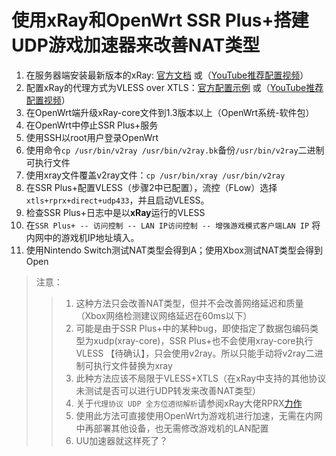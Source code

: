 # 使用xRay和OpenWrt SSR Plus+搭建UDP游戏加速器来改善NAT类型

1. 在服务器端安装最新版本的xRay: [官方文档](https://github.com/XTLS/Xray-install#readme) 或（[YouTube推荐配置视频](https://www.youtube.com/watch?v=7GHh91AYAmM)）
1. 配置xRay的代理方式为VLESS over XTLS：[官方配置示例](https://github.com/XTLS/Xray-examples/tree/main/VLESS-TCP-XTLS-WHATEVER) 或（[YouTube推荐配置视频](https://www.youtube.com/watch?v=7GHh91AYAmM)）
1. 在OpenWrt端升级xRay-core文件到1.3版本以上（OpenWrt系统-软件包）
1. 在OpenWrt中停止SSR Plus+服务
1. 使用SSH以root用户登录OpenWrt
1. 使用命令`cp /usr/bin/v2ray /usr/bin/v2ray.bk`备份`/usr/bin/v2ray`二进制可执行文件
1. 使用xray文件覆盖v2ray文件：`cp /usr/bin/xray /usr/bin/v2ray`
1. 在SSR Plus+配置VLESS（步骤2中已配置），流控（FLow）选择`xtls+rprx+direct+udp433`，并且启动VLESS。
1. 检查SSR Plus+日志中是以**xRay**运行的VLESS
1. 在`SSR Plus+ -- 访问控制 -- LAN IP访问控制 -- 增强游戏模式客户端LAN IP` 将内网中的游戏机IP地址填入。
1. 使用Nintendo Switch测试NAT类型会得到A；使用Xbox测试NAT类型会得到Open

> 注意：
>>1. 这种方法只会改善NAT类型，但并不会改善网络延迟和质量（Xbox网络检测建议网络延迟在60ms以下）
>>1. 可能是由于SSR Plus+中的某种bug，即使指定了数据包编码类型为xudp(xray-core)，SSR Plus+也不会使用xray-core执行VLESS 【待确认】，只会使用v2ray。所以只能手动将v2ray二进制可执行文件替换为xray
>>1. 此种方法应该不局限于VLESS+XTLS（在xRay中支持的其他协议未测试是否可以进行UDP转发来改善NAT类型）
>>1. 关于`代理协议 UDP 全方位透彻解析`请参阅xRay大佬RPRX[力作](https://github.com/XTLS/Xray-core/discussions/237)
>>1. 使用此方法可直接使用OpenWrt为游戏机进行加速，无需在内网中再部署其他设备，也无需修改游戏机的LAN配置
>>1. UU加速器就这样死了？


